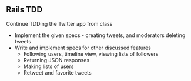 ## Rails TDD

Continue TDDing the Twitter app from class

* Implement the given specs - creating tweets, and moderators deleting tweets
* Write and implement specs for other discussed features
  - Following users, timeline view, viewing lists of followers
  - Returning JSON responses
  - Making lists of users
  - Retweet and favorite tweets
